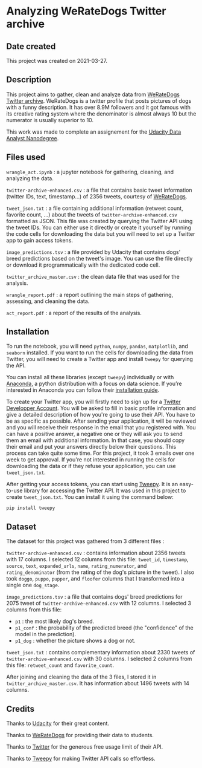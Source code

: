 # Analyzing WeRateDogs Twitter archive

## Date created
This project was created on 2021-03-27.

## Description

This project aims to gather, clean and analyze data from [WeRateDogs Twitter archive](https://twitter.com/dog_rates).
WeRateDogs is a twitter profile that posts pictures of dogs with a funny description. It has over 8.9M followers and it got famous with its creative rating system where the denominator is almost always 10 but the numerator is usually superior to 10. 

This work was made to complete an assignement for the [Udacity Data Analyst Nanodegree](https://www.udacity.com/course/data-analyst-nanodegree--nd002).

## Files used

`wrangle_act.ipynb` : a jupyter notebook for gathering, cleaning, and analyzing the data. 

`twitter-archive-enhanced.csv` : a file that contains basic tweet information (twitter IDs, text, timestamp...) of 2356 tweets, courtesy of [WeRateDogs](https://twitter.com/dog_rates).

`tweet_json.txt` : a file containing additional information (retweet count, favorite count, ...) about the tweets of `twitter-archive-enhanced.csv` formatted as JSON. This file was created by querying the Twitter API using the tweet IDs. You can either use it directly or create it yourself by running the code cells for downloading the data but you will need to set up a Twitter app to gain access tokens.

`image_predictions.tsv` : a file provided by Udacity that contains dogs' breed predictions based on the tweet's image. You can use the file directly or download it programmatically with the dedicated code cell.

`twitter_archive_master.csv` : the clean data file that was used for the analysis. 

`wrangle_report.pdf` : a report outlining the main steps of gathering, assessing, and cleaning the data. 

`act_report.pdf` : a report of the results of the analysis. 

## Installation

To run the notebook, you will need `python`, `numpy`, `pandas`, `matplotlib`, and `seaborn` installed. If you want to run the cells for downloading the data from Twitter, you will need to create a Twitter app and install `tweepy` for querying the API. 

You can install all these libraries (except `tweepy`) individually or with [Anaconda](https://www.anaconda.com/), a python distribution with a focus on data science. If you’re interested in Anaconda you can follow their [installation guide](https://www.anaconda.com/distribution/).

To create your Twitter app, you will firstly need to sign up for a [Twitter Developper Account](https://developer.twitter.com). You will be asked to fill in basic profile information and give a detailed description of how you're going to use their API. You have to be as specific as possible. After sending your application, it will be reviewed and you will receive their response in the email that you registered with. You can have a positive answer, a negative one or they will ask you to send them an email with additional information. In that case, you should copy their email and put your answers directly below their questions. This process can take quite some time. For this project, it took 3 emails over one week to get approval. If you're not interested in running the cells for downloading the data or if they refuse your application, you can use `tweet_json.txt`.  

After getting your access tokens, you can start using [Tweepy](https://www.tweepy.org/). It is an easy-to-use library for accessing the Twitter API. It was used in this project to create `tweet_json.txt`. You can install it using the command below:

`pip install tweepy`


## Dataset

The dataset for this project was gathered from 3 different files : 

`twitter-archive-enhanced.csv` : contains information about 2356 tweets with 17 columns. I selected 12 columns from this file: `tweet_id`, `timestamp`, `source`, `text`, `expanded_urls`, `name`, `rating_numerator`, and `rating_denominator` (from the rating of the dog's picture in the tweet). I also took `doggo`, `puppo`, `pupper`, and `floofer` columns that I transformed into a single one `dog_stage`. 

`image_predictions.tsv` : a file that contains dogs' breed predictions for 2075 tweet of `twitter-archive-enhanced.csv` with 12 columns. I selected 3 columns from this file:
- `p1` : the most likely dog's breed.
- `p1_conf` : the probability of the predicted breed (the "confidence" of the model in the prediction).
- `p1_dog` : whether the picture shows a dog or not. 

`tweet_json.txt` : contains complementary information about 2330 tweets  of `twitter-archive-enhanced.csv` with 30 columns. I selected 2 columns from this file: `retweet_count` and `favorite_count`. 

After joining and cleaning the data of the 3 files, I stored it in `twitter_archive_master.csv`. It has information about 1496 tweets with 14 columns.

## Credits
Thanks to [Udacity](https://www.udacity.com/) for their great content.

Thanks to [WeRateDogs](https://twitter.com/dog_rates) for providing their data to students.

Thanks to [Twitter](https://twitter.com) for the generous free usage limit of their API.

Thanks to [Tweepy](https://www.tweepy.org/) for making Twitter API calls so effortless. 